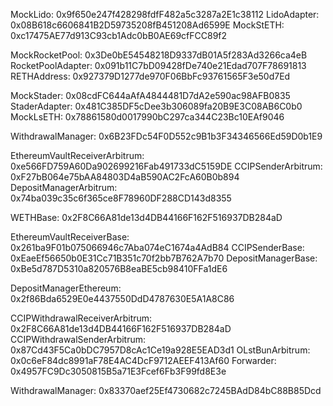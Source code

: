 MockLido: 0x9f650e247f428298fdfF482a5c3287a2E1c38112
LidoAdapter: 0x08B618c6606841B2D59735208fB451208Ad6599E
MockStETH: 0xc17475AE77d913C93cb1Adc0bB0AE69cfFCC89f2

MockRocketPool: 0x3De0bE54548218D9337dB01A5f283Ad3266ca4eB
RocketPoolAdapter: 0x091b11C7bD09428fDe740e21Edad707F78691813
RETHAddress: 0x927379D1277de970F06BbFc93761565F3e50d7Ed

MockStader: 0x08cdFC644aAfA4844481D7dA2e590ac98AFB0835
StaderAdapter: 0x481C385DF5cDee3b306089fa20B9E3C08AB6C0b0
MockLsETH: 0x78861580d0017990bC297ca344C23Bc10EAf9046


WithdrawalManager: 0x6B23FDc54F0D552c9B1b3F34346566Ed59D0b1E9



EthereumVaultReceiverArbitrum: 0xe566FD759A60Da902699216Fab491733dC5159DE
CCIPSenderArbitrum: 0xF27bB064e75bAA84803D4aB590AC2FcA60B0b894
DepositManagerArbitrum: 0x74ba039c35c6f365ce8F78960DF288CD143d8355

WETHBase: 0x2F8C66A81de13d4DB44166F162F516937DB284aD

EthereumVaultReceiverBase: 0x261ba9F01b075066946c7Aba074eC1674a4AdB84
CCIPSenderBase: 0xEaeEf56650b0E31Cc71B351c70f2bb7B762A7b70
DepositManagerBase: 0xBe5d787D5310a820576B8eaBE5cb98410FFa1dE6

DepositManagerEthereum: 0x2f86Bda6529E0e4437550DdD4787630E5A1A8C86

CCIPWithdrawalReceiverArbitrum: 0x2F8C66A81de13d4DB44166F162F516937DB284aD
CCIPWithdrawalSenderArbitrum: 0x87Cd43F5Ca0bDC7957D8cAc1Ce19a928E5EAD3d1
OLstBunArbitrum: 0x0c6eF84dc8991aF78E4AC4DcF9712AEEF413Af60
Forwarder: 0x4957FC9Dc3050815B5a71E3Fcef6Fb3F99fd8E3e

WithdrawalManager: 0x83370aef25Ef4730682c7245BAdD84bC88B85Dcd